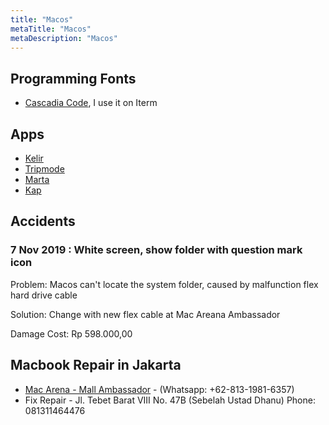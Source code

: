 ```yaml
---
title: "Macos"
metaTitle: "Macos"
metaDescription: "Macos"
---
```


## Programming Fonts

- [Cascadia Code](https://github.com/microsoft/cascadia-code), I use it on Iterm

## Apps

- [Kelir](https://rimbunesia.com/apps/kelir-color-picker-for-mac/)
- [Tripmode](https://www.tripmode.ch)
- [Marta](https://marta.yanex.org/)
- [Kap](https://getkap.co/)

## Accidents

### 7 Nov 2019 : White screen, show folder with question mark icon

Problem: Macos can't locate the system folder, caused by malfunction flex hard drive cable

Solution: Change with new flex cable at Mac Areana Ambassador

Damage Cost: Rp 598.000,00

## Macbook Repair in Jakarta

- [Mac Arena - Mall Ambassador](http://macarena.co.id/) - (Whatsapp: +62-813-1981-6357)
- Fix Repair - Jl. Tebet Barat VIII No. 47B (Sebelah Ustad Dhanu) Phone: 081311464476
